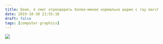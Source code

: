 ```yaml
---
title: Ееее, я смог отрендерить более-менее нормально шарик с ray marching-ом
date: 2019-10-30 21:55:18
draft: false
tags: [computer graphics]
---
```


![](https://sun9-86.userapi.com/impf/c856136/v856136923/13bb46/jnTWecu4tYE.jpg?size=640x640&quality=96&sign=9c3d1c76e6224e8b02dc6a14fdb845b8&c_uniq_tag=FBIkMaBvDLoArKS0fgp2CGCx_Se61IWQVoqhe9OGLO4&type=album)
